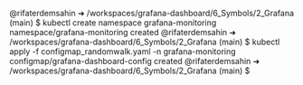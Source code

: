 @rifaterdemsahin ➜ /workspaces/grafana-dashboard/6_Symbols/2_Grafana (main) $ kubectl create namespace grafana-monitoring
namespace/grafana-monitoring created
@rifaterdemsahin ➜ /workspaces/grafana-dashboard/6_Symbols/2_Grafana (main) $ kubectl apply -f configmap_randomwalk.yaml -n grafana-monitoring
configmap/grafana-dashboard-config created
@rifaterdemsahin ➜ /workspaces/grafana-dashboard/6_Symbols/2_Grafana (main) $ 
